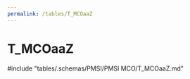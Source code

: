 ```yaml
---
permalink: /tables/T_MCOaaZ
---
```

# T_MCOaaZ
<!-- SPDX-License-Identifier: MPL-2.0 -->

<!-- ATTENTION : Ne pas supprimer ou modifier la ligne ci-dessous -->
#include "tables/.schemas/PMSI/PMSI MCO/T_MCOaaZ.md"
<!-- ATTENTION : Ne pas supprimer ou modifier la ligne ci-dessus -->
